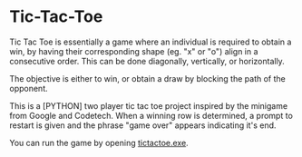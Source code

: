# Tic-Tac-Toe
 
Tic Tac Toe is essentially a game where an individual is required to obtain a win, by having their corresponding shape (eg. "x" or "o") align in a consecutive order. This can be done diagonally, vertically, or horizontally.

The objective is either to win, or obtain a draw by blocking the path of the opponent.

This is a [PYTHON] two player tic tac toe project inspired by the minigame from Google and Codetech. When a winning row is determined, a prompt to restart is given and the phrase "game over" appears indicating it's end.

You can run the game by opening [tictactoe.exe](tictactoe.exe).
